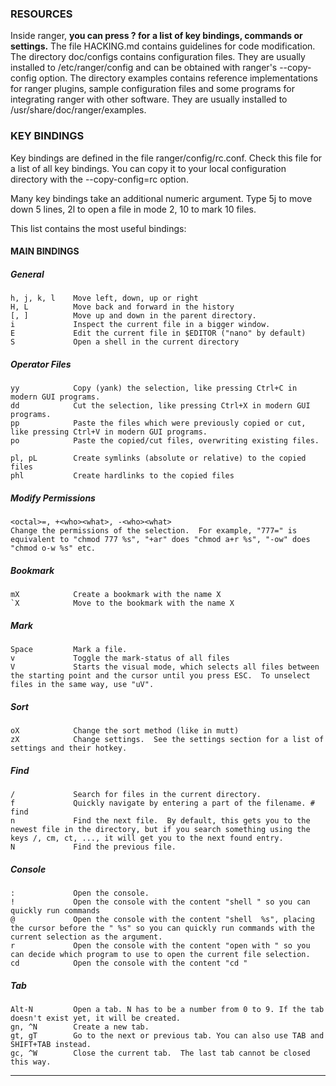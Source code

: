 ### RESOURCES

Inside ranger, **you can press ? for a list of key bindings, commands or settings.**  The file HACKING.md contains guidelines for code modification.  The directory doc/configs contains configuration files.  They are usually installed to /etc/ranger/config and can be obtained with ranger's --copy-config option.  The directory examples contains reference implementations for ranger plugins, sample configuration files and some programs for integrating ranger with other software.  They are usually installed to /usr/share/doc/ranger/examples.

### KEY BINDINGS

Key bindings are defined in the file ranger/config/rc.conf.  Check this file for a list of all key bindings.  You can copy it to your local configuration directory with the --copy-config=rc option.

Many key bindings take an additional numeric argument.  Type 5j to move down 5 lines, 2l to open a file in mode 2, 10<Space> to mark 10 files.

This list contains the most useful bindings:

#### MAIN BINDINGS

##### General

```
h, j, k, l    Move left, down, up or right
H, L          Move back and forward in the history
[, ]          Move up and down in the parent directory.
i             Inspect the current file in a bigger window.
E             Edit the current file in $EDITOR ("nano" by default)
S             Open a shell in the current directory
```

##### Operator Files

```
yy            Copy (yank) the selection, like pressing Ctrl+C in modern GUI programs.
dd            Cut the selection, like pressing Ctrl+X in modern GUI programs.
pp            Paste the files which were previously copied or cut, like pressing Ctrl+V in modern GUI programs.
po            Paste the copied/cut files, overwriting existing files.

pl, pL        Create symlinks (absolute or relative) to the copied files
phl           Create hardlinks to the copied files
```

##### Modify Permissions

```
<octal>=, +<who><what>, -<who><what>
Change the permissions of the selection.  For example, "777=" is equivalent to "chmod 777 %s", "+ar" does "chmod a+r %s", "-ow" does "chmod o-w %s" etc.
```

##### Bookmark

```
mX            Create a bookmark with the name X
`X            Move to the bookmark with the name X
```

##### Mark

```
Space         Mark a file.
v             Toggle the mark-status of all files
V             Starts the visual mode, which selects all files between the starting point and the cursor until you press ESC.  To unselect files in the same way, use "uV".
```

##### Sort

```
oX            Change the sort method (like in mutt)
zX            Change settings.  See the settings section for a list of settings and their hotkey.
```

##### Find

```
/             Search for files in the current directory.
f             Quickly navigate by entering a part of the filename. # find
n             Find the next file.  By default, this gets you to the newest file in the directory, but if you search something using the keys /, cm, ct, ..., it will get you to the next found entry.
N             Find the previous file.
```

##### Console

```
:             Open the console.
!             Open the console with the content "shell " so you can quickly run commands
@             Open the console with the content "shell  %s", placing the cursor before the " %s" so you can quickly run commands with the current selection as the argument.
r             Open the console with the content "open with " so you can decide which program to use to open the current file selection.
cd            Open the console with the content "cd "
```

##### Tab

```
Alt-N         Open a tab. N has to be a number from 0 to 9. If the tab doesn't exist yet, it will be created.
gn, ^N        Create a new tab.
gt, gT        Go to the next or previous tab. You can also use TAB and SHIFT+TAB instead.
gc, ^W        Close the current tab.  The last tab cannot be closed this way.
```

---
